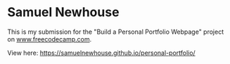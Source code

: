 # Samuel Newhouse

This is my submission for the "Build a Personal Portfolio Webpage" project on www.freecodecamp.com.

View here: https://samuelnewhouse.github.io/personal-portfolio/
